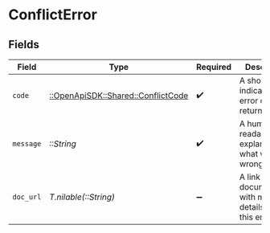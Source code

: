 # ConflictError


## Fields

| Field                                                                     | Type                                                                      | Required                                                                  | Description                                                               | Example                                                                   |
| ------------------------------------------------------------------------- | ------------------------------------------------------------------------- | ------------------------------------------------------------------------- | ------------------------------------------------------------------------- | ------------------------------------------------------------------------- |
| `code`                                                                    | [::OpenApiSDK::Shared::ConflictCode](../../models/shared/conflictcode.md) | :heavy_check_mark:                                                        | A short code indicating the error code returned.                          | conflict                                                                  |
| `message`                                                                 | *::String*                                                                | :heavy_check_mark:                                                        | A human readable explanation of what went wrong.                          | The requested resource was not found.                                     |
| `doc_url`                                                                 | *T.nilable(::String)*                                                     | :heavy_minus_sign:                                                        | A link to our documentation with more details about this error code       | https://dub.co/docs/api-reference/errors#conflict                         |